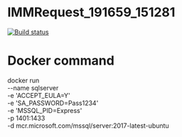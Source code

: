 # IMMRequest_191659_151281


[![Build status](https://dev.azure.com/IMMRequest/IMMRequest/_apis/build/status/IMMRequest-ASP.NET%20Core-CI)](https://dev.azure.com/IMMRequest/IMMRequest/_build/latest?definitionId=3)



# Docker command
docker run \
--name sqlserver \
-e 'ACCEPT_EULA=Y' \
-e 'SA_PASSWORD=Pass1234' \
-e 'MSSQL_PID=Express' \
-p 1401:1433 \
-d mcr.microsoft.com/mssql/server:2017-latest-ubuntu
